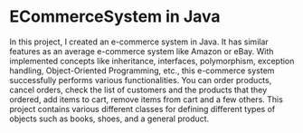 # ECommerceSystem in Java

In this project, I created an e-commerce system in Java. It has similar features as an average e-commerce system like Amazon or eBay. With implemented concepts like inheritance, interfaces, polymorphism, exception handling, Object-Oriented Programming, etc., this e-commerce system successfully performs various functionalities. You can order products, cancel orders, check the list of customers and the products that they ordered, add items to cart, remove items from cart and a few others. This project contains various different classes for defining different types of objects such as books, shoes, and a general product. 
